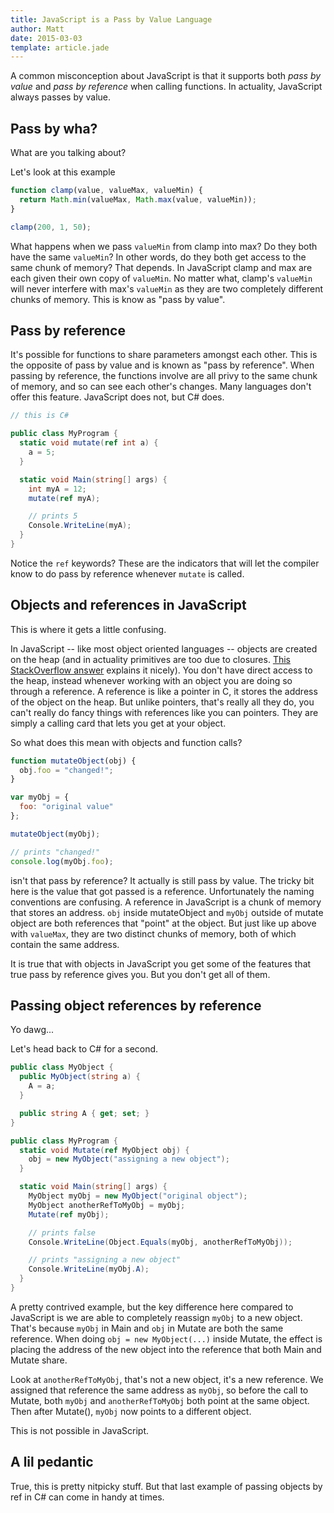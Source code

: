 ```yaml
---
title: JavaScript is a Pass by Value Language
author: Matt
date: 2015-03-03
template: article.jade
---
```


A common misconception about JavaScript is that it supports both *pass by value* and *pass by reference* when calling functions. In actuality, JavaScript always passes by value.

<span class="more"></more>

## Pass by wha?

What are you talking about?

Let's look at this example

```javascript
function clamp(value, valueMax, valueMin) {
  return Math.min(valueMax, Math.max(value, valueMin));
}

clamp(200, 1, 50);
```

What happens when we pass `valueMin` from clamp into max? Do they both have the same `valueMin`? In other words, do they both get access to the same chunk of memory? That depends. In JavaScript clamp and max are each given their own copy of `valueMin`. No matter what, clamp's `valueMin` will never interfere with max's `valueMin` as they are two completely different chunks of memory. This is know as "pass by value".

## Pass by reference

It's possible for functions to share parameters amongst each other. This is the opposite of pass by value and is known as "pass by reference". When passing by reference, the functions involve are all privy to the same chunk of memory, and so can see each other's changes. Many languages don't offer this feature. JavaScript does not, but C# does.

```csharp
// this is C#

public class MyProgram {
  static void mutate(ref int a) {
    a = 5;
  }

  static void Main(string[] args) {
    int myA = 12;
    mutate(ref myA);

    // prints 5  
    Console.WriteLine(myA);
  }
}
```

Notice the `ref` keywords? These are the indicators that will let the compiler know to do pass by reference whenever `mutate` is called.

## Objects and references in JavaScript

This is where it gets a little confusing.

In JavaScript -- like most object oriented languages -- objects are created on the heap (and in actuality primitives are too due to closures. [This StackOverflow answer](http://stackoverflow.com/a/3691209/194940) explains it nicely). You don't have direct access to the heap, instead whenever working with an object you are doing so through a reference. A reference is like a pointer in C, it stores the address of the object on the heap. But unlike pointers, that's really all they do, you can't really do fancy things with references like you can pointers. They are simply a calling card that lets you get at your object.

So what does this mean with objects and function calls?

```javascript
function mutateObject(obj) {
  obj.foo = "changed!";
}

var myObj = {
  foo: "original value"
};

mutateObject(myObj);

// prints "changed!"
console.log(myObj.foo);
```

isn't that pass by reference? It actually is still pass by value. The tricky bit here is the value that got passed is a reference. Unfortunately the naming conventions are confusing. A reference in JavaScript is a chunk of memory that stores an address. `obj` inside mutateObject and `myObj` outside of mutate object are both references that "point" at the object. But just like up above with `valueMax`, they are two distinct chunks of memory, both of which contain the same address.

It is true that with objects in JavaScript you get some of the features that true pass by reference gives you. But you don't get all of them.

## Passing object references by reference

Yo dawg...

Let's head back to C# for a second.

```csharp
public class MyObject {
  public MyObject(string a) {
    A = a;
  }

  public string A { get; set; }
}

public class MyProgram {
  static void Mutate(ref MyObject obj) {
    obj = new MyObject("assigning a new object");
  }

  static void Main(string[] args) {
    MyObject myObj = new MyObject("original object");
    MyObject anotherRefToMyObj = myObj;
    Mutate(ref myObj);

    // prints false
    Console.WriteLine(Object.Equals(myObj, anotherRefToMyObj));

    // prints "assigning a new object"
    Console.WriteLine(myObj.A);
  }
}
```

A pretty contrived example, but the key difference here compared to JavaScript is we are able to completely reassign `myObj` to a new object. That's because `myObj` in Main and `obj` in Mutate are both the same reference. When doing `obj = new MyObject(...)` inside Mutate, the effect is placing the address of the new object into the reference that both Main and Mutate share.

Look at `anotherRefToMyObj`, that's not a new object, it's a new reference. We assigned that reference the same address as `myObj`, so before the call to Mutate, both `myObj` and `anotherRefToMyObj` both point at the same object. Then after Mutate(), `myObj` now points to a different object.

This is not possible in JavaScript.

## A lil pedantic

True, this is pretty nitpicky stuff. But that last example of passing objects by ref in C# can come in handy at times.
